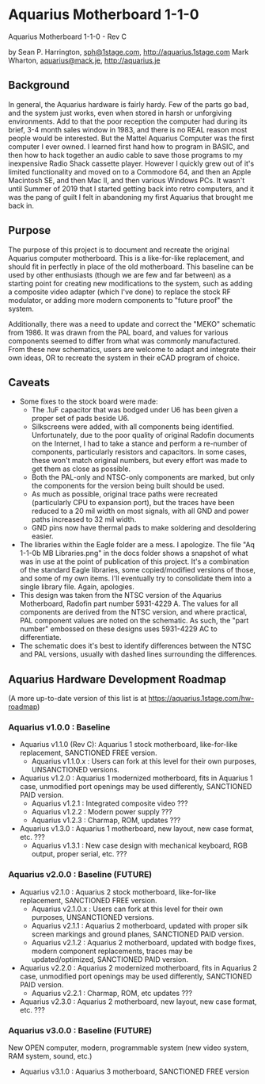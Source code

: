 # Aquarius Motherboard 1-1-0
Aquarius Motherboard 1-1-0 - Rev C

by Sean P. Harrington, sph@1stage.com, http://aquarius.1stage.com
   Mark Wharton, aquarius@mack.je, http://aquarius.je
 
## Background
In general, the Aquarius hardware is fairly hardy. Few of the parts go bad, and the system just works, even when stored in harsh or unforgiving environments. Add to that the poor reception the computer had during its brief, 3-4 month sales window in 1983, and there is no REAL reason most people would be interested. But the Mattel Aquarius Computer was the first computer I ever owned. I learned first hand how to program in BASIC, and then how to hack together an audio cable to save those programs to my inexpensive Radio Shack cassette player. However I quickly grew out of it's limited functionality and moved on to a Commodore 64, and then an Apple Macintosh SE, and then Mac II, and then various Windows PCs. It wasn't until Summer of 2019 that I started getting back into retro computers, and it was the pang of guilt I felt in abandoning my first Aquarius that brought me back in.

## Purpose
The purpose of this project is to document and recreate the original Aquarius computer motherboard. This is a like-for-like replacement, and should fit in perfectly in place of the old motherboard. This baseline can be used by other enthusiasts (though we are few and far between) as a starting point for creating new modifications to the system, such as adding a composite video adapter (which I've done) to replace the stock RF modulator, or adding more modern components to "future proof" the system.

Additionally, there was a need to update and correct the "MEKO" schematic from 1986. It was drawn from the PAL board, and values for various components seemed to differ from what was commonly manufactured. From these new schematics, users are welcome to adapt and integrate their own ideas, OR to recreate the system in their eCAD program of choice.

## Caveats
* Some fixes to the stock board were made:
  * The .1uF capacitor that was bodged under U6 has been given a proper set of pads beside U6.
  * Silkscreens were added, with all components being identified. Unfortunately, due to the poor quality of original Radofin documents on the Internet, I had to take a stance and perform a re-number of components, particularly resistors and capacitors. In some cases, these won't match original numbers, but every effort was made to get them as close as possible.
  * Both the PAL-only and NTSC-only components are marked, but only the components for the version being built should be used.
  * As much as possible, original trace paths were recreated (particularly CPU to expansion port), but the traces have been reduced to a 20 mil width on most signals, with all GND and power paths increased to 32 mil width.
  * GND pins now have thermal pads to make soldering and desoldering easier.
* The libraries within the Eagle folder are a mess. I apologize. The file "Aq 1-1-0b MB Libraries.png" in the docs folder shows a snapshot of what was in use at the point of publication of this project. It's a combination of the standard Eagle libraries, some copied/modified versions of those, and some of my own items. I'll eventually try to consolidate them into a single library file. Again, apologies.
* This design was taken from the NTSC version of the Aquarius Motherboard, Radofin part number 5931-4229 A. The values for all components are derived from the NTSC version, and where practical, PAL component values are noted on the schematic. As such, the "part number" embossed on these designs uses 5931-4229 AC to differentiate.
* The schematic does it's best to identify differences between the NTSC and PAL versions, usually with dashed lines surrounding the differences.

## Aquarius Hardware Development Roadmap
(A more up-to-date version of this list is at https://aquarius.1stage.com/hw-roadmap)

### Aquarius v1.0.0 : Baseline
* Aquarius v1.1.0 (Rev C): Aquarius 1 stock motherboard, like-for-like replacement, SANCTIONED FREE version. 
  * Aquarius v1.1.0.x : Users can fork at this level for their own purposes, UNSANCTIONED versions.
* Aquarius v1.2.0 : Aquarius 1 modernized motherboard, fits in Aquarius 1 case, unmodified port openings may be used differently, SANCTIONED PAID version.
  * Aquarius v1.2.1 : Integrated composite video ???
  * Aquarius v1.2.2 : Modern power supply ???
  * Aquarius v1.2.3 : Charmap, ROM, updates ???
* Aquarius v1.3.0 : Aquarius 1 motherboard, new layout, new case format, etc. ???
  * Aquarius v1.3.1 : New case design with mechanical keyboard, RGB output, proper serial, etc. ???

### Aquarius v2.0.0 : Baseline (FUTURE)
* Aquarius v2.1.0 : Aquarius 2 stock motherboard, like-for-like replacement, SANCTIONED FREE version.
  * Aquarius v2.1.0.x : Users can fork at this level for their own purposes, UNSANCTIONED versions.
  * Aquarius v2.1.1 : Aquarius 2 motherboard, updated with proper silk screen markings and ground planes, SANCTIONED PAID version.
  * Aquarius v2.1.2 : Aquarius 2 motherboard, updated with bodge fixes, modern component replacements, traces may be updated/optimized, SANCTIONED PAID version.
* Aquarius v2.2.0 : Aquarius 2 modernized motherboard, fits in Aquarius 2 case, unmodified port openings may be used differently, SANCTIONED PAID version.
  * Aquarius v2.2.1 : Charmap, ROM, etc updates ???
* Aquarius v2.3.0 : Aquarius 2 motherboard, new layout, new case format, etc. ???

### Aquarius v3.0.0 : Baseline (FUTURE)
New OPEN computer, modern, programmable system (new video system, RAM system, sound, etc.)
* Aquarius v3.1.0 : Aquarius 3 motherboard, SANCTIONED FREE version
